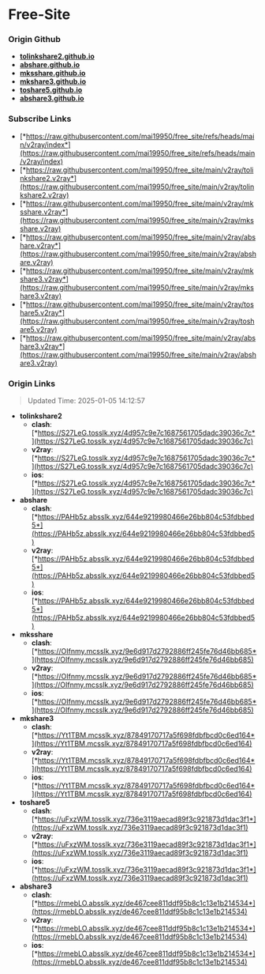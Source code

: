 # Free-Site

### Origin Github

- [**tolinkshare2.github.io**](https://github.com/tolinkshare2/tolinkshare2.github.io)
- [**abshare.github.io**](https://github.com/abshare/abshare.github.io)
- [**mksshare.github.io**](https://github.com/mksshare/mksshare.github.io)
- [**mkshare3.github.io**](https://github.com/mkshare3/mkshare3.github.io)
- [**toshare5.github.io**](https://github.com/toshare5/toshare5.github.io)
- [**abshare3.github.io**](https://github.com/abshare3/abshare3.github.io)

### Subscribe Links

- [*https://raw.githubusercontent.com/mai19950/free_site/refs/heads/main/v2ray/index*](https://raw.githubusercontent.com/mai19950/free_site/refs/heads/main/v2ray/index)
- [*https://raw.githubusercontent.com/mai19950/free_site/main/v2ray/tolinkshare2.v2ray*](https://raw.githubusercontent.com/mai19950/free_site/main/v2ray/tolinkshare2.v2ray)
- [*https://raw.githubusercontent.com/mai19950/free_site/main/v2ray/mksshare.v2ray*](https://raw.githubusercontent.com/mai19950/free_site/main/v2ray/mksshare.v2ray)
- [*https://raw.githubusercontent.com/mai19950/free_site/main/v2ray/abshare.v2ray*](https://raw.githubusercontent.com/mai19950/free_site/main/v2ray/abshare.v2ray)
- [*https://raw.githubusercontent.com/mai19950/free_site/main/v2ray/mkshare3.v2ray*](https://raw.githubusercontent.com/mai19950/free_site/main/v2ray/mkshare3.v2ray)
- [*https://raw.githubusercontent.com/mai19950/free_site/main/v2ray/toshare5.v2ray*](https://raw.githubusercontent.com/mai19950/free_site/main/v2ray/toshare5.v2ray)
- [*https://raw.githubusercontent.com/mai19950/free_site/main/v2ray/abshare3.v2ray*](https://raw.githubusercontent.com/mai19950/free_site/main/v2ray/abshare3.v2ray)

### Origin Links

> Updated Time: 2025-01-05 14:12:57

- **tolinkshare2**
  - **clash**: [*https://S27LeG.tosslk.xyz/4d957c9e7c1687561705dadc39036c7c*](https://S27LeG.tosslk.xyz/4d957c9e7c1687561705dadc39036c7c)
  - **v2ray**: [*https://S27LeG.tosslk.xyz/4d957c9e7c1687561705dadc39036c7c*](https://S27LeG.tosslk.xyz/4d957c9e7c1687561705dadc39036c7c)
  - **ios**: [*https://S27LeG.tosslk.xyz/4d957c9e7c1687561705dadc39036c7c*](https://S27LeG.tosslk.xyz/4d957c9e7c1687561705dadc39036c7c)
- **abshare**
  - **clash**: [*https://PAHb5z.absslk.xyz/644e9219980466e26bb804c53fdbbed5*](https://PAHb5z.absslk.xyz/644e9219980466e26bb804c53fdbbed5)
  - **v2ray**: [*https://PAHb5z.absslk.xyz/644e9219980466e26bb804c53fdbbed5*](https://PAHb5z.absslk.xyz/644e9219980466e26bb804c53fdbbed5)
  - **ios**: [*https://PAHb5z.absslk.xyz/644e9219980466e26bb804c53fdbbed5*](https://PAHb5z.absslk.xyz/644e9219980466e26bb804c53fdbbed5)
- **mksshare**
  - **clash**: [*https://OIfnmy.mcsslk.xyz/9e6d917d2792886ff245fe76d46bb685*](https://OIfnmy.mcsslk.xyz/9e6d917d2792886ff245fe76d46bb685)
  - **v2ray**: [*https://OIfnmy.mcsslk.xyz/9e6d917d2792886ff245fe76d46bb685*](https://OIfnmy.mcsslk.xyz/9e6d917d2792886ff245fe76d46bb685)
  - **ios**: [*https://OIfnmy.mcsslk.xyz/9e6d917d2792886ff245fe76d46bb685*](https://OIfnmy.mcsslk.xyz/9e6d917d2792886ff245fe76d46bb685)
- **mkshare3**
  - **clash**: [*https://Yt1TBM.mcsslk.xyz/87849170717a5f698fdbfbcd0c6ed164*](https://Yt1TBM.mcsslk.xyz/87849170717a5f698fdbfbcd0c6ed164)
  - **v2ray**: [*https://Yt1TBM.mcsslk.xyz/87849170717a5f698fdbfbcd0c6ed164*](https://Yt1TBM.mcsslk.xyz/87849170717a5f698fdbfbcd0c6ed164)
  - **ios**: [*https://Yt1TBM.mcsslk.xyz/87849170717a5f698fdbfbcd0c6ed164*](https://Yt1TBM.mcsslk.xyz/87849170717a5f698fdbfbcd0c6ed164)
- **toshare5**
  - **clash**: [*https://uFxzWM.tosslk.xyz/736e3119aecad89f3c921873d1dac3f1*](https://uFxzWM.tosslk.xyz/736e3119aecad89f3c921873d1dac3f1)
  - **v2ray**: [*https://uFxzWM.tosslk.xyz/736e3119aecad89f3c921873d1dac3f1*](https://uFxzWM.tosslk.xyz/736e3119aecad89f3c921873d1dac3f1)
  - **ios**: [*https://uFxzWM.tosslk.xyz/736e3119aecad89f3c921873d1dac3f1*](https://uFxzWM.tosslk.xyz/736e3119aecad89f3c921873d1dac3f1)
- **abshare3**
  - **clash**: [*https://rmebLO.absslk.xyz/de467cee811ddf95b8c1c13e1b214534*](https://rmebLO.absslk.xyz/de467cee811ddf95b8c1c13e1b214534)
  - **v2ray**: [*https://rmebLO.absslk.xyz/de467cee811ddf95b8c1c13e1b214534*](https://rmebLO.absslk.xyz/de467cee811ddf95b8c1c13e1b214534)
  - **ios**: [*https://rmebLO.absslk.xyz/de467cee811ddf95b8c1c13e1b214534*](https://rmebLO.absslk.xyz/de467cee811ddf95b8c1c13e1b214534)
